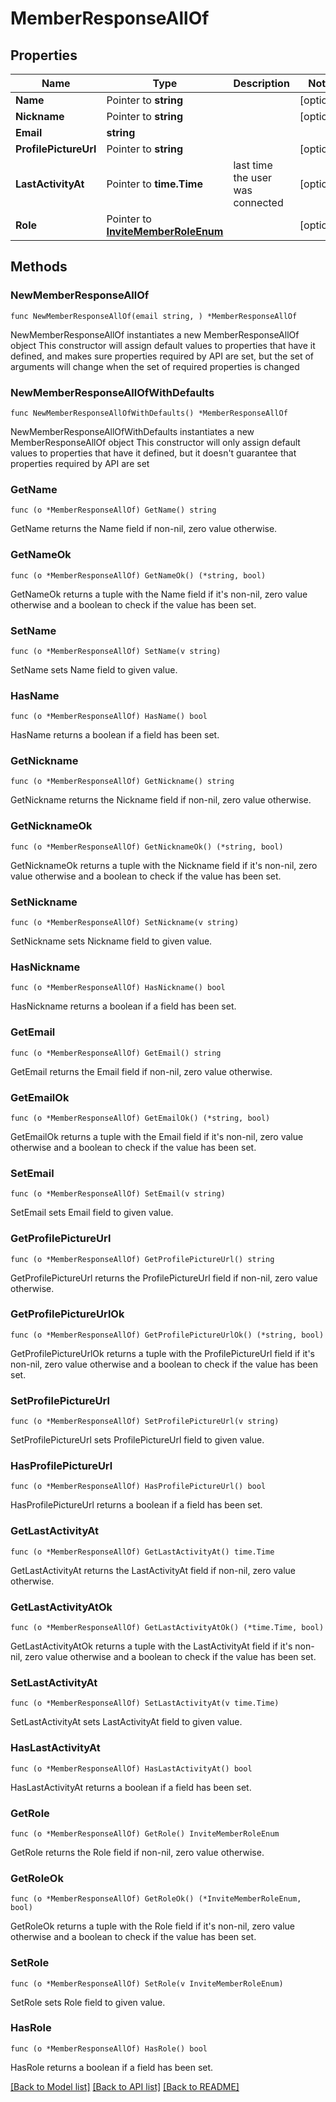 # MemberResponseAllOf

## Properties

Name | Type | Description | Notes
------------ | ------------- | ------------- | -------------
**Name** | Pointer to **string** |  | [optional] 
**Nickname** | Pointer to **string** |  | [optional] 
**Email** | **string** |  | 
**ProfilePictureUrl** | Pointer to **string** |  | [optional] 
**LastActivityAt** | Pointer to **time.Time** | last time the user was connected | [optional] 
**Role** | Pointer to [**InviteMemberRoleEnum**](InviteMemberRoleEnum.md) |  | [optional] 

## Methods

### NewMemberResponseAllOf

`func NewMemberResponseAllOf(email string, ) *MemberResponseAllOf`

NewMemberResponseAllOf instantiates a new MemberResponseAllOf object
This constructor will assign default values to properties that have it defined,
and makes sure properties required by API are set, but the set of arguments
will change when the set of required properties is changed

### NewMemberResponseAllOfWithDefaults

`func NewMemberResponseAllOfWithDefaults() *MemberResponseAllOf`

NewMemberResponseAllOfWithDefaults instantiates a new MemberResponseAllOf object
This constructor will only assign default values to properties that have it defined,
but it doesn't guarantee that properties required by API are set

### GetName

`func (o *MemberResponseAllOf) GetName() string`

GetName returns the Name field if non-nil, zero value otherwise.

### GetNameOk

`func (o *MemberResponseAllOf) GetNameOk() (*string, bool)`

GetNameOk returns a tuple with the Name field if it's non-nil, zero value otherwise
and a boolean to check if the value has been set.

### SetName

`func (o *MemberResponseAllOf) SetName(v string)`

SetName sets Name field to given value.

### HasName

`func (o *MemberResponseAllOf) HasName() bool`

HasName returns a boolean if a field has been set.

### GetNickname

`func (o *MemberResponseAllOf) GetNickname() string`

GetNickname returns the Nickname field if non-nil, zero value otherwise.

### GetNicknameOk

`func (o *MemberResponseAllOf) GetNicknameOk() (*string, bool)`

GetNicknameOk returns a tuple with the Nickname field if it's non-nil, zero value otherwise
and a boolean to check if the value has been set.

### SetNickname

`func (o *MemberResponseAllOf) SetNickname(v string)`

SetNickname sets Nickname field to given value.

### HasNickname

`func (o *MemberResponseAllOf) HasNickname() bool`

HasNickname returns a boolean if a field has been set.

### GetEmail

`func (o *MemberResponseAllOf) GetEmail() string`

GetEmail returns the Email field if non-nil, zero value otherwise.

### GetEmailOk

`func (o *MemberResponseAllOf) GetEmailOk() (*string, bool)`

GetEmailOk returns a tuple with the Email field if it's non-nil, zero value otherwise
and a boolean to check if the value has been set.

### SetEmail

`func (o *MemberResponseAllOf) SetEmail(v string)`

SetEmail sets Email field to given value.


### GetProfilePictureUrl

`func (o *MemberResponseAllOf) GetProfilePictureUrl() string`

GetProfilePictureUrl returns the ProfilePictureUrl field if non-nil, zero value otherwise.

### GetProfilePictureUrlOk

`func (o *MemberResponseAllOf) GetProfilePictureUrlOk() (*string, bool)`

GetProfilePictureUrlOk returns a tuple with the ProfilePictureUrl field if it's non-nil, zero value otherwise
and a boolean to check if the value has been set.

### SetProfilePictureUrl

`func (o *MemberResponseAllOf) SetProfilePictureUrl(v string)`

SetProfilePictureUrl sets ProfilePictureUrl field to given value.

### HasProfilePictureUrl

`func (o *MemberResponseAllOf) HasProfilePictureUrl() bool`

HasProfilePictureUrl returns a boolean if a field has been set.

### GetLastActivityAt

`func (o *MemberResponseAllOf) GetLastActivityAt() time.Time`

GetLastActivityAt returns the LastActivityAt field if non-nil, zero value otherwise.

### GetLastActivityAtOk

`func (o *MemberResponseAllOf) GetLastActivityAtOk() (*time.Time, bool)`

GetLastActivityAtOk returns a tuple with the LastActivityAt field if it's non-nil, zero value otherwise
and a boolean to check if the value has been set.

### SetLastActivityAt

`func (o *MemberResponseAllOf) SetLastActivityAt(v time.Time)`

SetLastActivityAt sets LastActivityAt field to given value.

### HasLastActivityAt

`func (o *MemberResponseAllOf) HasLastActivityAt() bool`

HasLastActivityAt returns a boolean if a field has been set.

### GetRole

`func (o *MemberResponseAllOf) GetRole() InviteMemberRoleEnum`

GetRole returns the Role field if non-nil, zero value otherwise.

### GetRoleOk

`func (o *MemberResponseAllOf) GetRoleOk() (*InviteMemberRoleEnum, bool)`

GetRoleOk returns a tuple with the Role field if it's non-nil, zero value otherwise
and a boolean to check if the value has been set.

### SetRole

`func (o *MemberResponseAllOf) SetRole(v InviteMemberRoleEnum)`

SetRole sets Role field to given value.

### HasRole

`func (o *MemberResponseAllOf) HasRole() bool`

HasRole returns a boolean if a field has been set.


[[Back to Model list]](../README.md#documentation-for-models) [[Back to API list]](../README.md#documentation-for-api-endpoints) [[Back to README]](../README.md)



